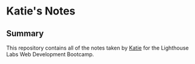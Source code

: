 # Katie's Notes
## Summary 

This repository contains all of the notes taken by [Katie](https://github.com/thekatcodes) for the Lighthouse Labs Web Development Bootcamp.
